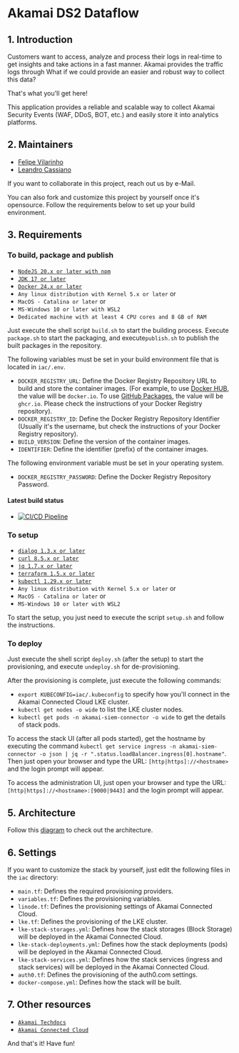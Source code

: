 # Akamai DS2 Dataflow

## 1. Introduction
Customers want to access, analyze and process their logs in real-time to get insights and take actions in a fast manner.
Akamai provides the traffic logs through 
What if we could provide an easier and robust way to collect this data?

That's what you'll get here!

This application provides a reliable and scalable way to collect Akamai Security Events (WAF, DDoS, BOT, etc.) and 
easily store it into analytics platforms.

## 2. Maintainers
- [Felipe Vilarinho](https://www.linkedin.com/in/fvilarinho)
- [Leandro Cassiano](https://www.linkedin.com/in/leandro-cassiano-alves-652a795b/)

If you want to collaborate in this project, reach out us by e-Mail.

You can also fork and customize this project by yourself once it's opensource. Follow the requirements below to set up 
your build environment.

## 3. Requirements

### To build, package and publish
- [`NodeJS 20.x or later with npm`](https://nodejs.org)
- [`JDK 17 or later`](https://www.oracle.com/java/technologies/downloads)
- [`Docker 24.x or later`](https://www.docker.com)
- `Any linux distribution with Kernel 5.x or later` or
- `MacOS - Catalina or later` or
- `MS-Windows 10 or later with WSL2`
- `Dedicated machine with at least 4 CPU cores and 8 GB of RAM`

Just execute the shell script `build.sh` to start the building process. Execute `package.sh` to start the packaging, and 
execute`publish.sh` to publish the built packages in the repository.

The following variables must be set in your build environment file that is located in `iac/.env`.

- `DOCKER_REGISTRY_URL`: Define the Docker Registry Repository URL to build and store the container images. (For 
example, to use [Docker HUB](https://hub.docker.com), the value will be `docker.io`. To use 
[GitHub Packages]('https://github.com'), the value will be `ghcr.io`. Please check the instructions of your Docker 
Registry repository).
- `DOCKER_REGISTRY_ID`: Define the Docker Registry Repository Identifier (Usually it's the username, but check the 
instructions of your Docker Registry repository).
- `BUILD_VERSION`: Define the version of the container images.
- `IDENTIFIER`: Define the identifier (prefix) of the container images.

The following environment variable must be set in your operating system.
- `DOCKER_REGISTRY_PASSWORD`: Define the Docker Registry Repository Password.

#### Latest build status
- [![CI/CD Pipeline](https://github.com/fvilarinho/akamai-siem-connector/actions/workflows/pipeline.yml/badge.svg)](https://github.com/fvilarinho/akamai-siem-connector/actions/workflows/pipeline.yml)

### To setup
- [`dialog 1.3.x or later`](https://invisible-island.net/dialog)
- [`curl 8.5.x or later`](https://curl.se)
- [`jq 1.7.x or later`](https://stedolan.github.io/jq)
- [`terraform 1.5.x or later`](https://www.terraform.io)
- [`kubectl 1.29.x or later`](https://kubernetes.io/docs/tasks/tools)
- `Any linux distribution with Kernel 5.x or later` or
- `MacOS - Catalina or later` or
- `MS-Windows 10 or later with WSL2`

To start the setup, you just need to execute the script `setup.sh` and follow the instructions.

### To deploy
Just execute the shell script `deploy.sh` (after the setup) to start the provisioning, and execute `undeploy.sh` for
de-provisioning.

After the provisioning is complete, just execute the following commands:
- `export KUBECONFIG=iac/.kubeconfig` to specify how you'll connect in the Akamai Connected Cloud LKE cluster.
- `kubectl get nodes -o wide` to list the LKE cluster nodes.
- `kubectl get pods -n akamai-siem-connector -o wide` to get the details of stack pods.

To access the stack UI (after all pods started), get the hostname by executing the command `kubectl get service ingress -n akamai-siem-connector -o json | jq -r ".status.loadBalancer.ingress[0].hostname"`. 
Then just open your browser and type the URL: `[http|https]://<hostname>` and the login prompt will appear.

To access the administration UI, just open your browser and type the URL: `[http|https]://<hostname>:[9000|9443]` and the login prompt will appear.

## 5. Architecture
Follow this [diagram](https://viewer.diagrams.net/?tags=%7B%7D&highlight=0000ff&edit=_blank&layers=1&nav=1&title=Untitled%20Diagram.drawio#R7V1rd6M2E%2F41%2BZg9gADbH3PdTbtp03V79vLlPTLINg1GXpATu7%2F%2BlUDYwMgOiblt8PacFMTFoGdmNPPMSJyhq8X6Y4iX83vqEv%2FM0Nz1Gbo%2BM4whGvK%2FomEjGwZ20jALPTdp0ncNY%2B8%2FIhs12bryXBLlTmSU%2Bsxb5hsdGgTEYbk2HIb0OX%2FalPr5X13iGQENYwf7sPWr57K5fAtjsGv%2FRLzZPP1l3R4lRxY4PVm%2BSTTHLn3ONKGbM3QVUsqSrcX6ivii79J%2BSa673XN0%2B2AhCViZC%2F723B%2BTz9ri9ir89M%2F5l%2B9r48v1uW4lt3nC%2Fkq%2BMXOWZ%2BJWts9vezkJ%2BdZMbKU9bNzyrWi1IPK12CbtK0bW4sQ5W%2Fi8Qeeb2PdmAd92%2BDOSkDc8kZB5vHcv5IGF57ri8suQRN5%2FeBLfSuP7S%2BoFLMbOujyzrsW9VoxGiXyIW0cspI%2FkivqU3%2Fc6oIG4y9Tz%2FWITDZgUK11cB7tN9qR4NLLONMlu%2FEjogrBww0%2BRR01D9pqUaduWED%2FvJERPBXiekQ5TtmEplLPtrXe48Q0JnRrGT%2Fhp9ON8%2FNeGEfTzx%2FP978bj3bkOULx4xAvs8bbx3c09%2F9%2FFwx3%2FexO4cccC6EK6Clziyr59nnuMjJfYEUefuV7nUc12qVno9TMDuZgMpw6AiB%2BxnSGZTKsBwRiM8iBADJCmwMCuDQMNgPAbnUS85a8VWUFt4fZgKTadje%2Fxvg%2FRyx0%2FSVD6PNk2YOdxFmP354rx22yVQ6JjKRSgiJZFhq6pQmtoTJBtV4OWnQdLhZatAGtQF1iGDcACABGXjwRyl4ZsTmc0wP7NrvVypzXCZO3O%2BUzpUiLxL2FsI7tfWLA8oBHDIbsQw5QQBB9Hkeekzbeen562F4CIrkKHHBJK%2BZ78hjPCDp0oBzTx0gcBDYmPmfeUHx4rx8dEbcBB1h77ltn%2BLm71wZJ712t553hnk%2B4E%2FH2%2FZXcyV4nd3WXxXnpdDno5VmVx15rBHVlt4a72R%2BBI1oYgFEe47ugpMruFl3HCq6N4HXzuDF5XiTcf1usTNuJloKKbMTA%2BWMDR0A2VW2jV5WkMWxnJ0lFpu1NuVIr3Hkjo8ZcXARscqmrRpkFZL0XrljYN9mmTeJm5%2BPtvEgJEzpy4K59DKjiIMCYsfD8Op%2FeEBcuQOiSKSgQFe2KAF%2Fz%2BqSX%2Bk%2Bdl2pN%2Fyugt%2FleNpurDoqaW1dPawrcRwNIJaVCgQjJI2T9XgrqJ%2B%2B88Cbgu%2BAm6vlzHfZQeT%2FmTiIRPntNf1kRHdg5yU7MB5KoYsDbSxIDc1%2BInY9Uh3neeTNfzSo40qOSDJhFHkKKpHPFAZdT7gjjSXka8UR1P0w%2FvnedBRlkPqi0HSh0%2Btkrz7Kid75kjapqn8QizPKJ2p3zi9LmzuYgV94UDYd0YiW0BNwWGJiD9KJKAhuZ7kxDL3%2B6fL1zMZOgDRTqpUV%2FYHHRHLbWDallSDXck7S4C%2Fp49ticcPkJ9zbYMsrz0IcnzpUJmFXyxrUClt0ge9GGbHczKz%2FYxjjALJjALt4Q5whCQJyIcGkOb4CgOkOOoi3lxFE2n04iweCMbU%2FfUVJhW50yF1aapaCJR8zIlVnn2Jk3KvMwud2zshxH1VUiSUV8SYRxJ3idSSVOFllxYrPypNeilfltm12gxBBMGNxKhSiLmU22EMTA6VhxhwrH6RJNUSZOYw47RJCbU8moRX64mvhfNe4u4bXcNcUiMzRlbwoG3LwgZBZ3UTWiFLQVCqDaEYEKq3wiBELZthAY6wKKj7OU%2B%2FmMX7ahjnyKK9YY9KXgvhj1pFNyRsMeCaaWHJEwRmf6ChPz6VTXIHgK9a7amxmonbfBGElFJIBzUrDryCVbZfELHOAWrG5Xa3cUrtT5dwQvmf0rXRElyxwtmAOJ%2B8j%2BodX7XaoAL6HWRDIgMRyMAeaNFMhYsajyxP7WyPwrE6%2BIClFUYqBMj7BFD5ajkUGl3bKiEEf5DmhnhdxRzmoVUiZ8O3BgPGu5G0V4nSooxidn6QGnDIPCC93kM1e94%2BohfaT3NPdbzUvQqDCvbyJi0F5EWKmYsFfqqyb%2Bj2tAftWEyt1TQ2RvS4K%2BcGdJ4AGSXnRSS0hEdseo29J%2FGMtJ5D2xQceZGo2yQ0n0x2qlWq4sNAtWllfOsKWK%2F2nQrG%2BaslOUl8Z%2Ft%2FKp%2BO0qW%2FSG%2FWImKUhhaDTpKA0gQ4WgTONzBwQvR5cEkWiYOTxXRZkh%2BrkjU32izWF1sINWc2EZzzwMYcKYScEK8ApXXi4iXqyeqD2%2FIIZ40vs7lqQqxMdIbw189yweGxm14bHVO4VG%2Bt2IKgPK81uIXtTvdq6qGSr3to6QgtdodEQNos2%2FWSw7suwhii%2FThUCtLH9YVxEIquG0TWTXJc8j0dZi5P%2FTYB3Lc20lNMryMs9wZGt8F8PYjHi1q3qC05tXmnUBL9%2FISqH2vZy76mJYixlAy8PU5mbBO6BRkNCcAg5KTVupLYpsnt7VKtzV1R1%2F0W1G3hmbFOk5jZd68aNy9YHuKXDM5rkm79GbXmGHRi%2FzxpzRcnEbueH%2FU%2Bsid%2Bsgnk9%2BKyR%2FaRrsm34Bu%2BGnWWqWIaznAkQFTvc2O8VDhATbCri7Lv%2Fv2yxESkrPsxxmU%2Be9CPmU0gp1iqTxfsOJGdd1Sgl89iqOB3XkYnpcFrL3OgksU3HtOSCM6FYZjLNYpCsQnTPaM8S3PSJ9Op4aj%2FLaCa09sSz3UHwvWdjk%2FMyf5OhT8oQLKoVETkrDOJjX7ohOPMvw3Po64%2BY4IDsUSNUV3IvEM%2F1ySYHuGn1x%2Bm%2Fx0cpeuCtGbONaKhMjQOiVDijVAL76OhSFAKcwOXSx53CKGhxOeCjyH3QJUsV7JGk8I3h%2B29dikIw11Cz0YvH8hCxpXeI03kU%2F3TwzrsQ6iUbd0ULEMVMyo3%2FZ7%2FQLTyPtPIxvWZahmelWxfoEap24sjlt1XUYLyUR5aWHNRWOUDxVtvZA9TkjYKtZcVKfwYbgsl9vS7nGAZ%2B8ilV%2BMx61hWVqyrlS%2B2U4m4o316M1XRSGopgfFtyOJhXZWuuwuPK19MO7gY2ds3TWO5hOKQxe6HL%2B%2BmWu%2FYqmdRaKb1wfFl74OSmBXFKLEuilp7IQdJmT2eFr49asfFKUaAak2m0wpnpbFK%2FI7qFDnocPJI3UtuqZG6LQs3mGERm0jpFgOrd8IFb%2BDpLJyjSKkWKsAgFN3HtXW85kA21I4NClDkksNVrHusVpwYbwMuuXNnqNalg7D86o8atOdpb%2Bms7TXd1YVX5U%2FtntTE6vnRNWABlbledeXwlZ8S2Pl%2B%2BKBFzGv48Lqtok4evGIF9h7L3a4InDNPLiK0bPZQuYyCx5WqliVZS6OViwFddesYsGSgjvB5zpY1IZOSFbBFNMDcjqWJI%2FhSVeriFHV55ZPWpjzBqAW6gpRsGoThRK5kSq1sLos8NFaqCvmcjSrhjDEKze%2Bpbr1bkKNmoY4Q%2BFq1zXGfX7QyO0%2FX9HXzf%2Fcb%2Bzvm093f2zO282QvHLlKwiLgjtUvmbZhGR765kfeuz87MZY2uCo9esx6cU1dk17oFgQpTYuXdnjewomfgUjVgEiqMCP2AofXMUCV8GPKOGAHnif4DALZQuWItVUERx8N6Si8nZ77CM3GvN76hJxxv8B) to check out the architecture.

## 6. Settings
If you want to customize the stack by yourself, just edit the following files in the `iac` directory:
- `main.tf`: Defines the required provisioning providers.
- `variables.tf`: Defines the provisioning variables.
- `linode.tf`: Defines the provisioning settings of Akamai Connected Cloud.
- `lke.tf`: Defines the provisioning of the LKE cluster.
- `lke-stack-storages.yml`: Defines how the stack storages (Block Storage) will be deployed in the Akamai Connected 
Cloud.
- `lke-stack-deployments.yml`: Defines how the stack deployments (pods) will be deployed in the Akamai Connected Cloud.
- `lke-stack-services.yml`: Defines how the stack services (ingress and stack services) will be deployed in the Akamai
Connected Cloud.
- `auth0.tf`: Defines the provisioning of the auth0.com settings.
- `docker-compose.yml`: Defines how the stack will be built.

## 7. Other resources
- [`Akamai Techdocs`](https://techdocs.akamai.com)
- [`Akamai Connected Cloud`](https://www.linode.com)

And that's it! Have fun!
